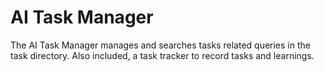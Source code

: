 # AI Task Manager

The AI Task Manager manages and searches tasks related queries in the task directory.
Also included, a task tracker to record tasks and learnings.
